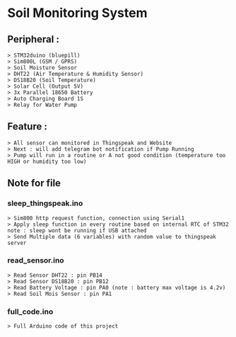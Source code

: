# Soil Monitoring System
## Peripheral :
```
> STM32duino (bluepill)
> Sim800L (GSM / GPRS)
> Soil Moisture Sensor
> DHT22 (Air Temperature & Humidity Sensor)
> DS18B20 (Soil Temperature)
> Solar Cell (Output 5V)
> 3x Parallel 18650 Battery
> Auto Charging Board 1S
> Relay for Water Pump
```
## Feature :
```
> All sensor can monitored in Thingspeak and Website
> Next : will add telegram bot notification if Pump Running
> Pump will run in a routine or A not good condition (temperature too HIGH or humidity too low)
```
## Note for file
### sleep_thingspeak.ino
```
> Sim800 http request function, connection using Serial1
> Apply sleep function in every routine based on internal RTC of STM32
note : sleep wont be running if USB attached
> Send Multiple data (6 variables) with random value to thingspeak server
```
### read_sensor.ino
```
> Read Sensor DHT22 : pin PB14
> Read Sensor DS18B20 : pin PB12
> Read Battery Voltage : pin PA0 (note : battery max voltage is 4.2v)
> Read Soil Mois Sensor : pin PA1
```
### full_code.ino
```
> Full Arduino code of this project
```
